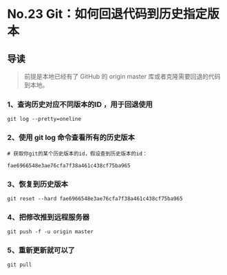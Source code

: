 # No.23 Git：如何回退代码到历史指定版本

## 导读

> 前提是本地已经有了 GitHub 的 origin master 库或者克隆需要回退的代码到本地。

### 1、查询历史对应不同版本的ID ，用于回退使用

```shell
git log --pretty=oneline
```

### 2、使用 git log 命令查看所有的历史版本

```shell
# 获取你git的某个历史版本的id，假设查到历史版本的id：

fae6966548e3ae76cfa7f38a461c438cf75ba965
```

### 3、恢复到历史版本

```shell
git reset --hard fae6966548e3ae76cfa7f38a461c438cf75ba965
```

### 4、把修改推到远程服务器

```shell
git push -f -u origin master  
```

### 5、重新更新就可以了

```shell
git pull
```
